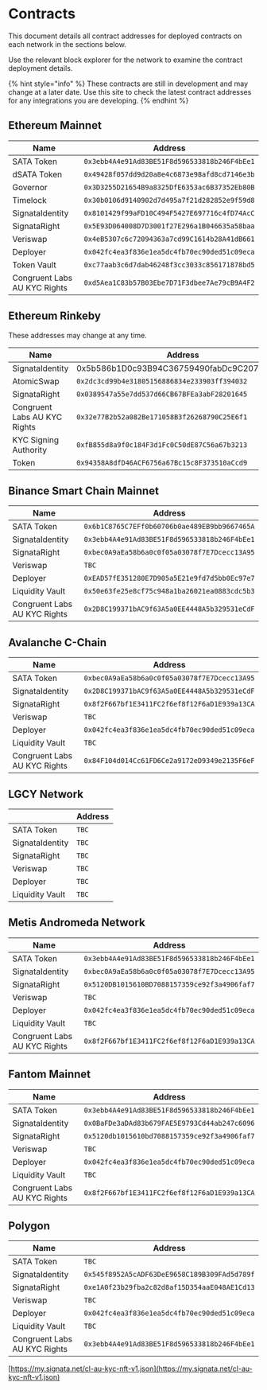 # Contracts

This document details all contract addresses for deployed contracts on each network in the sections below.

Use the relevant block explorer for the network to examine the contract deployment details.

{% hint style="info" %}
These contracts are still in development and may change at a later date. Use this site to check the latest contract addresses for any integrations you are developing.
{% endhint %}

## Ethereum Mainnet

| Name                         | Address                                      |
| ---------------------------- | -------------------------------------------- |
| SATA Token                   | `0x3ebb4A4e91Ad83BE51F8d596533818b246F4bEe1` |
| dSATA Token                  | `0x49428f057dd9d20a8e4c6873e98afd8cd7146e3b` |
| Governor                     | `0x3D3255D21654B9a8325DfE6353ac6B37352Eb80B` |
| Timelock                     | `0x30b0106d9140902d7d495a7f21d282852e9f59d8` |
| SignataIdentity              | `0x8101429f99aFD10C494F5427E697716c4fD74AcC` |
| SignataRight                 | `0x5E93D064008D7D3001f27E296a1B046635a58baa` |
| Veriswap                     | `0x4eB5307c6c72094363a7cd99C1614b28A41dB661` |
| Deployer                     | `0x042fc4ea3f836e1ea5dc4fb70ec90ded51c09eca` |
| Token Vault                  | `0xc77aab3c6d7dab46248f3cc3033c856171878bd5` |
| Congruent Labs AU KYC Rights | `0xd5Aea1C83b57B03Ebe7D71F3dbee7Ae79cB9A4F2` |

## Ethereum Rinkeby

These addresses may change at any time.

| Name                         | Address                                      |
| ---------------------------- | -------------------------------------------- |
| SignataIdentity              | 0x5b586b1D0c93B94C36759490fabDc9C207EB4910   |
| AtomicSwap                   | `0x2dc3cd99b4e31805156886834e233903ff394032` |
| SignataRight                 | `0x0389547a55e7dd537d66CB67BFEa3abF28201645` |
| Congruent Labs AU KYC Rights | `0x32e77B2b52a082Be171058B3f26268790C25E6f1` |
| KYC Signing Authority        | `0xfB855d8a9f0c184F3d1Fc0C50dE87C56a67b3213` |
| Token                        | `0x94358A8dfD46ACF6756a67Bc15c8F373510aCcd9` |

## Binance Smart Chain Mainnet

| Name                         | Address                                      |
| ---------------------------- | -------------------------------------------- |
| SATA Token                   | `0x6b1C8765C7EFf0b60706b0ae489EB9bb9667465A` |
| SignataIdentity              | `0x3ebb4A4e91Ad83BE51F8d596533818b246F4bEe1` |
| SignataRight                 | `0xbec0A9aEa58b6a0c0f05a03078f7E7Dcecc13A95` |
| Veriswap                     | `TBC`                                        |
| Deployer                     | `0xEAD57fE351280E7D905a5E21e9fd7d5bb0Ec97e7` |
| Liquidity Vault              | `0x50e63fe25e8cf75c948a1ba26021ea0883cdc5b3` |
| Congruent Labs AU KYC Rights | `0x2D8C199371bAC9f63A5a0EE4448A5b329531eCdF` |

## Avalanche C-Chain

| Name                         | Address                                      |
| ---------------------------- | -------------------------------------------- |
| SATA Token                   | `0xbec0A9aEa58b6a0c0f05a03078f7E7Dcecc13A95` |
| SignataIdentity              | `0x2D8C199371bAC9f63A5a0EE4448A5b329531eCdF` |
| SignataRight                 | `0x8f2F667bf1E3411FC2f6ef8f12F6aD1E939a13CA` |
| Veriswap                     | `TBC`                                        |
| Deployer                     | `0x042fc4ea3f836e1ea5dc4fb70ec90ded51c09eca` |
| Liquidity Vault              | `TBC`                                        |
| Congruent Labs AU KYC Rights | `0x84F104d014Cc61FD6Ce2a9172eD9349e2135F6eF` |

## LGCY Network

|                 | Address |
| --------------- | ------- |
| SATA Token      | `TBC`   |
| SignataIdentity | `TBC`   |
| SignataRight    | `TBC`   |
| Veriswap        | `TBC`   |
| Deployer        | `TBC`   |
| Liquidity Vault | `TBC`   |

## Metis Andromeda Network

| Name                         | Address                                      |
| ---------------------------- | -------------------------------------------- |
| SATA Token                   | `0x3ebb4A4e91Ad83BE51F8d596533818b246F4bEe1` |
| SignataIdentity              | `0xbec0A9aEa58b6a0c0f05a03078f7E7Dcecc13A95` |
| SignataRight                 | `0x5120DB1015610BD7088157359ce92f3a4906faf7` |
| Veriswap                     | `TBC`                                        |
| Deployer                     | `0x042fc4ea3f836e1ea5dc4fb70ec90ded51c09eca` |
| Liquidity Vault              | `TBC`                                        |
| Congruent Labs AU KYC Rights | `0x8f2F667bf1E3411FC2f6ef8f12F6aD1E939a13CA` |

## Fantom Mainnet

| Name                         | Address                                      |
| ---------------------------- | -------------------------------------------- |
| SATA Token                   | `0x3ebb4A4e91Ad83BE51F8d596533818b246F4bEe1` |
| SignataIdentity              | `0x0BaFDe3aDAd83b679FAE5E9793Cd44ab247c6096` |
| SignataRight                 | `0x5120db1015610bd7088157359ce92f3a4906faf7` |
| Veriswap                     | `TBC`                                        |
| Deployer                     | `0x042fc4ea3f836e1ea5dc4fb70ec90ded51c09eca` |
| Liquidity Vault              | `TBC`                                        |
| Congruent Labs AU KYC Rights | `0x8f2F667bf1E3411FC2f6ef8f12F6aD1E939a13CA` |

## Polygon

| Name                         | Address                                      |
| ---------------------------- | -------------------------------------------- |
| SATA Token                   | `TBC`                                        |
| SignataIdentity              | `0x545f8952A5cADF63DeE9658C189B309FAd5d789f` |
| SignataRight                 | `0xe1A0f23b29fba2c82d8af15D354aaE048AE1Cd13` |
| Veriswap                     | `TBC`                                        |
| Deployer                     | `0x042fc4ea3f836e1ea5dc4fb70ec90ded51c09eca` |
| Liquidity Vault              | `TBC`                                        |
| Congruent Labs AU KYC Rights | `0x3ebb4A4e91Ad83BE51F8d596533818b246F4bEe1` |

[https://my.signata.net/cl-au-kyc-nft-v1.json](https://my.signata.net/cl-au-kyc-nft-v1.json)
